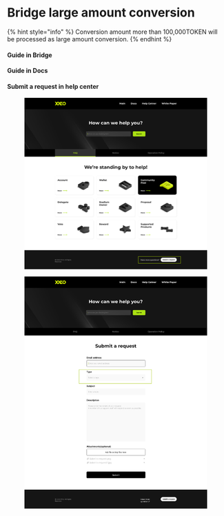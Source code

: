 # Bridge large amount conversion

{% hint style="info" %}
Conversion amount more than 100,000TOKEN will be processed as large amount conversion.
{% endhint %}

#### Guide in Bridge

#### Guide in Docs&#x20;

#### Submit a request in help center

<figure><img src="../.gitbook/assets/PC_Help Center_FAQ.jpg" alt=""><figcaption></figcaption></figure>

<figure><img src="../.gitbook/assets/PC_Submit a request.jpg" alt=""><figcaption></figcaption></figure>
